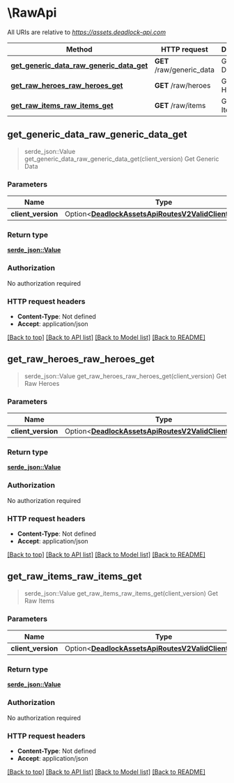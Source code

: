 # \RawApi

All URIs are relative to *https://assets.deadlock-api.com*

Method | HTTP request | Description
------------- | ------------- | -------------
[**get_generic_data_raw_generic_data_get**](RawApi.md#get_generic_data_raw_generic_data_get) | **GET** /raw/generic_data | Get Generic Data
[**get_raw_heroes_raw_heroes_get**](RawApi.md#get_raw_heroes_raw_heroes_get) | **GET** /raw/heroes | Get Raw Heroes
[**get_raw_items_raw_items_get**](RawApi.md#get_raw_items_raw_items_get) | **GET** /raw/items | Get Raw Items



## get_generic_data_raw_generic_data_get

> serde_json::Value get_generic_data_raw_generic_data_get(client_version)
Get Generic Data

### Parameters


Name | Type | Description  | Required | Notes
------------- | ------------- | ------------- | ------------- | -------------
**client_version** | Option<[**DeadlockAssetsApiRoutesV2ValidClientVersions**](.md)> |  |  |

### Return type

[**serde_json::Value**](serde_json::Value.md)

### Authorization

No authorization required

### HTTP request headers

- **Content-Type**: Not defined
- **Accept**: application/json

[[Back to top]](#) [[Back to API list]](../README.md#documentation-for-api-endpoints) [[Back to Model list]](../README.md#documentation-for-models) [[Back to README]](../README.md)


## get_raw_heroes_raw_heroes_get

> serde_json::Value get_raw_heroes_raw_heroes_get(client_version)
Get Raw Heroes

### Parameters


Name | Type | Description  | Required | Notes
------------- | ------------- | ------------- | ------------- | -------------
**client_version** | Option<[**DeadlockAssetsApiRoutesV2ValidClientVersions**](.md)> |  |  |

### Return type

[**serde_json::Value**](serde_json::Value.md)

### Authorization

No authorization required

### HTTP request headers

- **Content-Type**: Not defined
- **Accept**: application/json

[[Back to top]](#) [[Back to API list]](../README.md#documentation-for-api-endpoints) [[Back to Model list]](../README.md#documentation-for-models) [[Back to README]](../README.md)


## get_raw_items_raw_items_get

> serde_json::Value get_raw_items_raw_items_get(client_version)
Get Raw Items

### Parameters


Name | Type | Description  | Required | Notes
------------- | ------------- | ------------- | ------------- | -------------
**client_version** | Option<[**DeadlockAssetsApiRoutesV2ValidClientVersions**](.md)> |  |  |

### Return type

[**serde_json::Value**](serde_json::Value.md)

### Authorization

No authorization required

### HTTP request headers

- **Content-Type**: Not defined
- **Accept**: application/json

[[Back to top]](#) [[Back to API list]](../README.md#documentation-for-api-endpoints) [[Back to Model list]](../README.md#documentation-for-models) [[Back to README]](../README.md)

